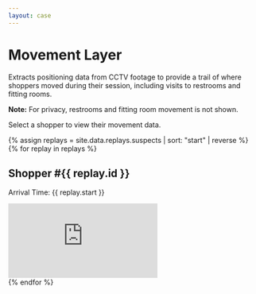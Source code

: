 ```yaml
---
layout: case
---
```

<div class="content" data-view="movement">
    <h1 class="uppercase">Movement Layer</h1>
    <p>Extracts positioning data from CCTV footage to provide a trail of where shoppers moved during their session, including visits to restrooms and fitting rooms.</p>
    <p><strong>Note:</strong> For privacy, restrooms and fitting room movement is not shown.</p>
    <p>Select a shopper to view their movement data.</p>
    {% assign replays = site.data.replays.suspects | sort: "start" | reverse %}
    {% for replay in replays %}
        <div class="replay-toggle closed">
            <h2>
                <i class="icon-down fa fa-chevron-down"></i>
                <i class="icon-up fa fa-chevron-up"></i>
                <i class="fa fa-file-video-o"></i>
                <span>Shopper #{{ replay.id }}</span>
            </h2>
            <p>Arrival Time: {{ replay.start }}</p>
        </div>
        <div class="replay-drawer">
            <iframe class="video-player replay-player" src="https://www.youtube-nocookie.com/embed/{{ replay.video }}" frameborder="0" allow="accelerometer; autoplay; encrypted-media; gyroscope; picture-in-picture" allowfullscreen></iframe>
        </div>
    {% endfor %}
</div>